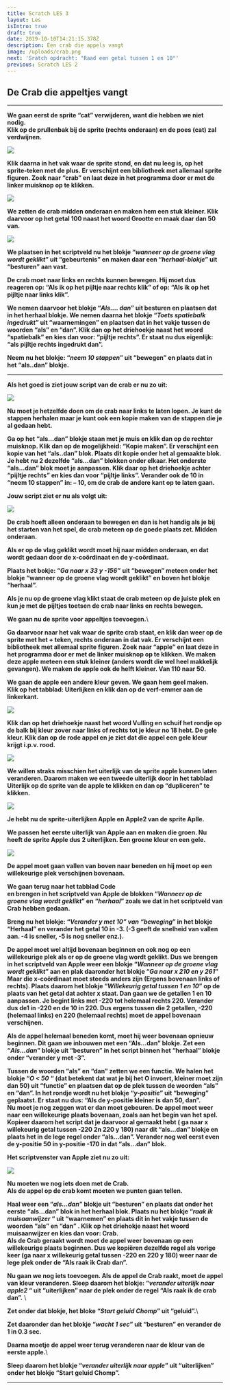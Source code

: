 ```yaml
---
title: Scratch LES 3
layout: Les
isIntro: true
draft: true
date: 2019-10-10T14:21:15.378Z
description: Een crab die appels vangt
image: /uploads/crab.png
next: 'Sratch opdracht: "Raad een getal tussen 1 en 10"'
previous: Scratch LES 2
---
```

## **De Crab die appeltjes vangt**

- - -

**We gaan eerst de sprite “cat” verwijderen, want die hebben we niet nodig.** \
**Klik op de prullenbak bij de sprite (rechts onderaan) en de poes (cat) zal verdwijnen.**

![](/uploads/cat-verwijderen.png)

**Klik daarna in het vak waar de sprite stond, en dat nu leeg is, op het sprite-teken met de plus. Er verschijnt een bibliotheek met allemaal sprite figuren. Zoek naar “crab” en laat deze in het programma door er met de linker muisknop op te klikken.**

![](/uploads/nieuwe-sprite-kiezen.png)

**We zetten de crab midden onderaan en maken hem een stuk kleiner. Klik daarvoor op het getal 100 naast het woord Grootte en maak daar dan 50 van.**

![](/uploads/crab-verkleinen.png)

**We plaatsen in het scriptveld nu het blokje “_wanneer op de groene vlag wordt geklikt_” uit “gebeurtenis” en maken daar een “_herhaal-blokje_” uit “besturen” aan vast.**

**De crab moet naar links en rechts kunnen bewegen. Hij moet dus reageren op: “Als ik op het pijltje naar rechts klik” of op: “Als ik op het pijltje naar links klik”.**

**We nemen daarvoor het blokje “_Als…. dan_” uit besturen en plaatsen dat in het herhaal blokje. We nemen daarna het blokje “_Toets spatiebalk ingedrukt_” uit “waarnemingen” en plaatsen dat in het vakje tussen de woorden “als” en “dan”. Klik dan op het driehoekje naast het woord “spatiebalk” en kies dan voor: “pijltje rechts”. Er staat nu dus eigenlijk: “**als pijltje rechts ingedrukt dan**”.** 

**Neem nu het blokje: “_neem 10 stappen_” uit “bewegen” en plaats dat in het “als..dan” blokje.** 

- - -

**Als het goed is ziet jouw script van de crab er nu zo uit:**

![](/uploads/script-pijltjes.png)

**Nu moet je hetzelfde doen om de crab naar links te laten lopen. Je kunt de stappen herhalen maar je kunt ook een kopie maken van de stappen die je al gedaan hebt.**

**Ga op het “als…dan” blokje staan met je muis en klik dan op de rechter muisknop. Klik dan op de mogelijkheid: “Kopie maken”.  Er verschijnt een kopie van het “als..dan” blok. Plaats dit kopie onder het al gemaakte blok. Je hebt nu 2 dezelfde “als…dan” blokken onder elkaar. Het onderste “als…dan” blok moet je aanpassen. Klik daar op het driehoekje achter “pijltje rechts” en kies dan voor “pijltje links”. Verander ook de 10 in “neem 10 stappen” in:  – 10, om de crab de andere kant op te laten gaan.**

**Jouw script ziet er nu als volgt uit:**

![](/uploads/script-pijltjes2.png)

**De crab hoeft alleen onderaan te bewegen en dan is het handig als je bij het starten van het spel, de crab meteen op de goede plaats zet. Midden onderaan.**

**Als er op de vlag geklikt wordt moet hij naar midden onderaan, en dat wordt gedaan door de x-coördinaat en de y-coördinaat.**  

**Plaats het bokje: “_Ga naar x 33  y -156”_** **uit “bewegen” meteen onder het blokje “wanneer op de groene vlag wordt geklikt” en boven het blokje “herhaal”.** 

**Als je nu op de groene vlag klikt staat de crab meteen op de juiste plek en kun je met de pijltjes toetsen de crab naar links en rechts bewegen.**

**We gaan nu de sprite voor appeltjes toevoegen.**\
**Ga daarvoor naar het vak waar de sprite crab staat, en klik dan weer op de sprite met het + teken, rechts onderaan in dat vak. Er verschijnt een bibliotheek met allemaal sprite figuren. Zoek naar “apple” en laat deze in het programma door er met de linker muisknop op te klikken. We maken deze apple meteen een stuk kleiner (anders wordt die wel heel makkelijk gevangen). We maken de apple ook de helft kleiner. Van 110 naar 50.** 

**We gaan de apple een andere kleur geven. We gaan hem geel maken.**\
**Klik op het tabblad: Uiterlijken en klik dan op de verf-emmer aan de linkerkant.** 

![](/uploads/verfemmer.png)

**Klik dan op het driehoekje naast het woord Vulling en schuif het rondje op de balk bij kleur zover naar links of rechts tot je kleur no 18 hebt. De gele kleur. Klik dan op de rode appel en je ziet dat die appel een gele kleur krijgt i.p.v. rood.**

![](/uploads/appelkleur-veranderen.png)

**We willen straks misschien het uiterlijk van de sprite apple kunnen laten veranderen. Daarom maken we een tweede uiterlijk door in het tabblad Uiterlijk op de sprite van de apple te klikken en dan op “dupliceren” te klikken.**

![](/uploads/appel-kopieren.png)

**Je hebt nu de sprite-uiterlijken  Apple en Apple2 van de sprite Aplle.**

**We passen het eerste uiterlijk van Apple aan en maken die groen. Nu heeft de sprite Apple dus 2 uiterlijken. Een groene kleur en een gele.**

![](/uploads/appel-2maal.png)

**De appel moet gaan vallen van boven naar beneden en hij moet op een willekeurige plek verschijnen bovenaan.** 

**We gaan terug naar het tabblad Code** \
**en brengen in het scriptveld van Apple de blokken “_Wanneer op de groene vlag wordt geklikt_” en “_herhaal_” zoals we dat in het scriptveld van Crab hebben gedaan.** 

**Breng nu het blokje: “_Verander y met 10” van “beweging_” in het blokje “Herhaal” en verander het getal 10 in -3.  (-3 geeft de snelheid van vallen aan. -4 is sneller, -5 is nog sneller enz.).** 

**De appel moet wel altijd bovenaan beginnen en ook nog op een willekeurige plek als er op de groene vlag wordt geklikt. Dus we brengen in het scriptveld van Apple weer een blokje “_Wanneer op de groene vlag wordt geklikt_” aan en plak daaronder het blokje “_Ga naar x 210 en y 261_” Maar die x-coördinaat moet steeds anders zijn (Ergens bovenaan links of rechts). Plaats daarom het blokje “_Willekeurig getal tussen 1 en 10_” op de plaats van het getal dat achter x staat. Dan gaan we de getallen 1 en 10 aanpassen. Je begint links met -220 tot helemaal rechts 220. Verander dus de1 in -220 en de 10 in 220. Dus ergens tussen die 2 getallen, -220 (helemaal links) en 220 (helemaal rechts) moet de appel bovenaan verschijnen.** 

**Als de appel helemaal beneden komt, moet hij weer bovenaan opnieuw beginnen. Dit gaan we inbouwen met een “Als...dan” blokje. Zet een “_Als...dan_” blokje uit “besturen” in het script binnen het “herhaal” blokje onder “verander y met -3”.**

**Tussen de woorden “als” en “dan” zetten we een functie. We halen het blokje “_O < 50_** **“ (dat betekent dat wat je bij het O invoert, kleiner moet zijn dan 50) uit “functie” en plaatsen dat op de plek tussen de woorden “als” en “dan”.  In het rondje wordt nu het blokje “_y-positie_” uit “beweging” geplaatst. Er staat nu dus: “**Als de y-positie kleiner is dan 50, dan**”.** \
**Nu moet je nog zeggen wat er dan moet gebeuren. De appel moet weer naar een willekeurige plaats bovenaan, zoals aan het begin van het spel. Kopieer daarom het script dat je daarvoor al gemaakt hebt ( ga naar x willekeurig getal tussen -220 2n 220 y 180) naar dit “als…dan” blokje en plaats het in de lege regel onder “als...dan”.  Verander nog wel eerst even de y-positie 50 in y-positie -170 in dat “als…dan” blok.** 

**Het scriptvenster van Apple ziet nu zo uit:**

![](/uploads/script-voor-appel.png)

**Nu moeten we nog iets doen met de Crab.** \
**Als de appel op de crab komt moeten we punten gaan tellen.**

**Haal weer een “_als…dan_” blokje uit “besturen” en plaats dat onder het eerste “als…dan” blok in het herhaal blok. Plaats nu het blokje “_raak ik muisaanwijzer_ “ uit “waarnemen” en plaats dit in het vakje tussen de woorden “als” en “dan” . Klik op het driehokje naast het woord muisaanwijzer en kies dan voor: Crab.** \
**Als de Crab geraakt wordt moet de appel weer bovenaan op een willekeurige plaats beginnen. Dus we kopiëren dezelfde regel als vorige keer (ga naar x willekeurig getal tussen -220 en 220 y 180) weer naar de lege plek onder de “Als raak ik Crab dan”.** 

**Nu gaan we nog iets toevoegen. Als de appel de Crab raakt, moet de appel van kleur veranderen. Sleep daarom het blokje: “_verander uiterlijk naar apple2_ “ uit “uiterlijken” naar de plek onder de regel “Als raak ik de crab dan”.** \
**Zet onder dat blokje, het bloke “_Start geluid Chomp_” uit “geluid”.**\
**Zet daaronder dan het blokje “_wacht 1 sec_” uit “besturen” en verander de 1 in 0.3 sec.** 

**Daarna moetje de appel weer terug veranderen naar de kleur van de eerste apple.**\
**Sleep daarom het blokje “_verander uiterlijk naar apple_” uit “uiterlijken” onder het blokje “Start geluid Chomp”.** 







****
